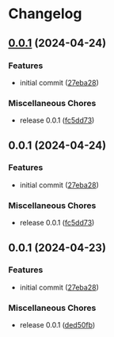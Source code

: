 # Changelog

## [0.0.1](https://github.com/daribock/nodejs-boilerplate/compare/v0.0.1...v0.0.1) (2024-04-24)


### Features

* initial commit ([27eba28](https://github.com/daribock/nodejs-boilerplate/commit/27eba28dfa022960d9a7ab4017947766b7f5e5d2))


### Miscellaneous Chores

* release 0.0.1 ([fc5dd73](https://github.com/daribock/nodejs-boilerplate/commit/fc5dd73c77e8a18cbdfb3e90d650fb62554b89c2))

## 0.0.1 (2024-04-24)


### Features

* initial commit ([27eba28](https://github.com/daribock/nodejs-boilerplate/commit/27eba28dfa022960d9a7ab4017947766b7f5e5d2))


### Miscellaneous Chores

* release 0.0.1 ([fc5dd73](https://github.com/daribock/nodejs-boilerplate/commit/fc5dd73c77e8a18cbdfb3e90d650fb62554b89c2))

## 0.0.1 (2024-04-23)


### Features

* initial commit ([27eba28](https://github.com/daribock/nodejs-boilerplate/commit/27eba28dfa022960d9a7ab4017947766b7f5e5d2))


### Miscellaneous Chores

* release 0.0.1 ([ded50fb](https://github.com/daribock/nodejs-boilerplate/commit/ded50fbd6771d29125cfe7200f7d4266e3d692a9))
